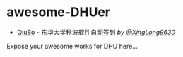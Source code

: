 # awesome-DHUer

* [QiuBo](https://github.com/XingLong9630/QiuBo) - 东华大学秋波软件自动签到 *by [@XingLong9630](https://github.com/XingLong9630)*

Expose your awesome works for DHU here...
